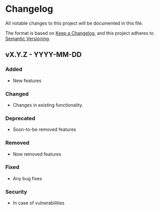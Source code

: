 # Changelog

All notable changes to this project will be documented in this file.

The format is based on [Keep a Changelog](https://keepachangelog.com/en/1.0.0/),
and this project adheres to [Semantic Versioning](https://semver.org/spec/v2.0.0.html).

## vX.Y.Z - YYYY-MM-DD

### Added

- New features

### Changed

- Changes in existing functionality.

### Deprecated

- Soon-to-be removed features

### Removed

- Now removed features

### Fixed

- Any bug fixes

### Security

- In case of vulnerabilities

[X.Y.Z]: https://github.com/theengineeringco/<repo_name_here>
